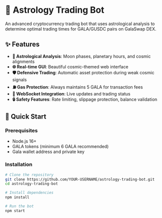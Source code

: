 # 🔮 Astrology Trading Bot

An advanced cryptocurrency trading bot that uses astrological analysis to determine optimal trading times for GALA/GUSDC pairs on GalaSwap DEX.

## ✨ Features

- **🌙 Astrological Analysis**: Moon phases, planetary hours, and cosmic alignments
- **🌐 Real-time GUI**: Beautiful cosmic-themed web interface
- **🛡️ Defensive Trading**: Automatic asset protection during weak cosmic signals
- **⛽ Gas Protection**: Always maintains 5 GALA for transaction fees
- **📡 WebSocket Integration**: Live updates and trading status
- **🔒 Safety Features**: Rate limiting, slippage protection, balance validation

## 🚀 Quick Start

### Prerequisites
- Node.js 16+
- GALA tokens (minimum 6 GALA recommended)
- Gala wallet address and private key

### Installation
```bash
# Clone the repository
git clone https://github.com/YOUR-USERNAME/astrology-trading-bot.git
cd astrology-trading-bot

# Install dependencies
npm install

# Run the bot
npm start
